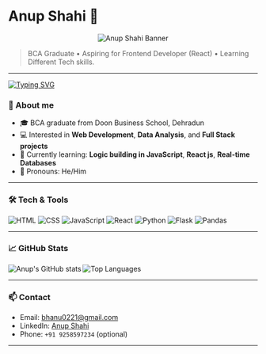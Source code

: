 # Anup Shahi 👋

<p align="center">
  <img src="https://your-image-link.com/banner.png" alt="Anup Shahi Banner"/>
</p>

> BCA Graduate • Aspiring for Frontend Developer (React) • Learning Different Tech skills.

---

[![Typing SVG](https://readme-typing-svg.herokuapp.com?size=24\&color=F70A6D\&lines=Hi+%F0%9F%91%8B+I'm+Anup+Shahi;Frontend+Developer+%E2%9C%A8;Learning+Flask+%26+Python+%F0%9F%92%BB)](https://git.io/typing-svg)

### 🔭 About me

* 🎓 BCA graduate from Doon Business School, Dehradun
* 💻 Interested in **Web Development**, **Data Analysis**, and **Full Stack projects**
* 🌱 Currently learning: **Logic building in JavaScript**, **React js**, **Real-time Databases**
* 💬 Pronouns: He/Him

---

### 🛠️ Tech & Tools

<p>
  <img alt="HTML" src="https://img.shields.io/badge/HTML5-E34F26?style=for-the-badge&logo=html5&logoColor=white" />
  <img alt="CSS" src="https://img.shields.io/badge/CSS3-1572B6?style=for-the-badge&logo=css3&logoColor=white" />
  <img alt="JavaScript" src="https://img.shields.io/badge/JavaScript-F7DF1E?style=for-the-badge&logo=javascript&logoColor=black" />
  <img alt="React" src="https://img.shields.io/badge/React-20232A?style=for-the-badge&logo=react&logoColor=61DAFB" />
  <img alt="Python" src="https://img.shields.io/badge/Python-3776AB?style=for-the-badge&logo=python&logoColor=white" />
  <img alt="Flask" src="https://img.shields.io/badge/Flask-000000?style=for-the-badge&logo=flask&logoColor=white" />
  <img alt="Pandas" src="https://img.shields.io/badge/Pandas-150458?style=for-the-badge&logo=pandas&logoColor=white" />
</p>

---

### 📈 GitHub Stats

<p>
  <img align="left" alt="Anup's GitHub stats" src="https://github-readme-stats.vercel.app/api?username=bhanu0221&show_icons=true&theme=radical" />
  <img alt="Top Languages" src="https://github-readme-stats.vercel.app/api/top-langs/?username=bhanu0221&layout=compact&theme=tokyonight" />
</p>

---

### 📫 Contact

* Email: [bhanu0221@gmail.com](mailto:bhanu0221@gmail.com)
* LinkedIn: [Anup Shahi](https://www.linkedin.com/in/anup-shahi-50486530a)
* Phone: `+91 9258597234` (optional)

---







